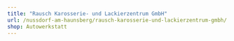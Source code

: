 ```yaml
---
title: "Rausch Karosserie- und Lackierzentrum GmbH"
url: /nussdorf-am-haunsberg/rausch-karosserie-und-lackierzentrum-gmbh/
shop: Autowerkstatt
---
```

